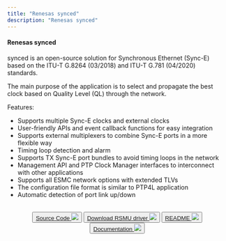 ```yaml
---
title: "Renesas synced"
description: "Renesas synced"
---
```


#### Renesas synced 

synced is an open-source solution for Synchronous Ethernet (Sync-E) based on the ITU-T G.8264 (03/2018) and ITU-T G.781 (04/2020) standards.

The main purpose of the application is to select and propagate the best clock based on Quality Level (QL) through the network.

Features:
* Supports multiple Sync-E clocks and external clocks
* User-friendly APIs and event callback functions for easy integration
* Supports external multiplexers to combine Sync-E ports in a more flexible way
* Timing loop detection and alarm
* Supports TX Sync-E port bundles to avoid timing loops in the network 
* Management API and PTP Clock Manager interfaces to interconnect with other applications
* Supports all ESMC network options with extended TLVs
* The configuration file format is similar to PTP4L application
* Automatic detection of port link up/down

<br>

<div style="text-align: center">
<button class="btn btn-primary btn-lg">
  <a class="btn btn-primary btn-lg" href="https://github.com/renesas/synced">Source Code <img src="/images/icons/github.svg"></img></a>
    </button>	
<button class="btn btn-primary btn-lg">
  <a class="btn btn-primary btn-lg" href="https://github.com/renesas/linux-ptp-driver-package">Download RSMU driver  <img src="/images/icons/download.svg"></img></a>
</button>
<button class="btn btn-primary btn-lg">
  <a class="btn btn-primary btn-lg" href="https://github.com/renesas/synced/blob/main/README.md">README <img src="/images/icons/book.svg"></img></a>
</button>
<button class="btn btn-primary btn-lg">
  <a class="btn btn-primary btn-lg" href="/synced/documentation/">Documentation <img src="/images/icons/folder.svg"></img></a>
</button>
</div>
<br>
